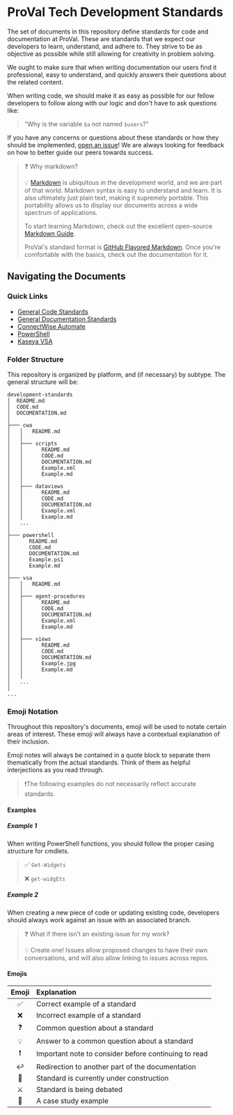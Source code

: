 # ProVal Tech Development Standards
The set of documents in this repository define standards for code and documentation at ProVal. These are standards that we expect our developers to learn, understand, and adhere to. They strive to be as objective as possible while still allowing for creativity in problem solving.

We ought to make sure that when writing documentation our users find it professional, easy to understand, and quickly answers their questions about the related content.

When writing code, we should make it as easy as possible for our fellow developers to follow along with our logic and don't have to ask questions like:

> "Why is the variable `$a` not named `$users`?"

If you have any concerns or questions about these standards or how they should be implemented, [open an issue](https://github.com/ProVal-Tech/development-standards/issues)! We are always looking for feedback on how to better guide our peers towards success.

> ❓ Why markdown?
>
> 💡 [Markdown](https://en.wikipedia.org/wiki/Markdown) is ubiquitous in the development world, and we are part of that world. Markdown syntax is easy to understand and learn. It is also ultimately just plain text, making it supremely portable. This portability allows us to display our documents across a wide spectrum of applications.
> 
> To start learning Markdown, check out the excellent open-source [Markdown Guide](https://www.markdownguide.org/).
> 
> ProVal's standard format is [GitHub Flavored Markdown](https://github.github.com/gfm/). Once you're comfortable with the basics, check out the documentation for it.

## Navigating the Documents

### Quick Links
- [General Code Standards](./CODE.md)
- [General Documentation Standards](./DOCUMENTATION.md)
- [ConnectWise Automate](./cwa)
- [PowerShell](./powershell)
- [Kaseya VSA](./vsa)

### Folder Structure
This repository is organized by platform, and (if necessary) by subtype. The general structure will be:

```
development-standards
│  README.md
│  CODE.md
│  DOCUMENTATION.md
│
├─── cwa
│   │   README.md
│   │
│   ├─── scripts
│   │      README.md
│   │      CODE.md
│   │      DOCUMENTATION.md
│   │      Example.xml
│   │      Example.md
│   │
│   ├─── dataviews
│   │      README.md
│   │      CODE.md
│   │      DOCUMENTATION.md
│   │      Example.xml
│   │      Example.md
│   ...
│
├─── powershell
│      README.md
│      CODE.md
│      DOCUMENTATION.md
│      Example.ps1
│      Example.md
│
├─── vsa
│   │   README.md
│   │
│   ├─── agent-procedures
│   │      README.md
│   │      CODE.md
│   │      DOCUMENTATION.md
│   │      Example.xml
│   │      Example.md
│   │
│   ├─── views
│   │      README.md
│   │      CODE.md
│   │      DOCUMENTATION.md
│   │      Example.jpg
│   │      Example.md
│   │
│   ...
│
...
```

### Emoji Notation

Throughout this repository's documents, emoji will be used to notate certain areas of interest. These emoji will always have a contextual explanation of their inclusion.

Emoji notes will always be contained in a quote block to separate them thematically from the actual standards. Think of them as helpful interjections as you read through.

>❗The following examples do not necessarily reflect accurate standards.
#### Examples

##### Example 1
When writing PowerShell functions, you should follow the proper casing structure for cmdlets.

> ✅ `Get-Widgets`
> 
> ❌ `get-widgEts`

##### Example 2
When creating a new piece of code or updating existing code, developers should always work against an issue with an associated branch.

> ❓ What if there isn't an existing issue for my work?
>
> 💡 Create one! Issues allow proposed changes to have their own conversations, and will also allow linking to issues across repos.

#### Emojis
| Emoji | Explanation                                          |
| :---: | :--------------------------------------------------- |
|   ✅   | Correct example of a standard                        |
|   ❌   | Incorrect example of a standard                      |
|   ❓   | Common question about a standard                     |
|   💡   | Answer to a common question about a standard         |
|   ❗   | Important note to consider before continuing to read |
|   ↩️   | Redirection to another part of the documentation     |
|   🚧   | Standard is currently under construction             |
|   ⚔️   | Standard is being debated                            |
|   🔎   | A case study example                                 |